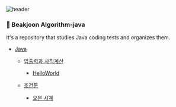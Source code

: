 ![header](https://capsule-render.vercel.app/api?type=soft&color=auto&height=150&section=header&text=Java-Algorithm&fontSize=70&animation=twinkling)

### :memo: Beakjoon Algorithm-java
It's a repository that studies Java coding tests and organizes them.

- [Java](#java)
    - [입출력과 사칙계산](https://github.com/hyunsu4020/algorithm-java/tree/main/%EC%9E%85%EC%B6%9C%EB%A0%A5%EA%B3%BC%20%EC%82%AC%EC%B9%99%EA%B3%84%EC%82%B0)
        - [HelloWorld]()
     
    - [조건문]()
        - [오븐 시계]()
